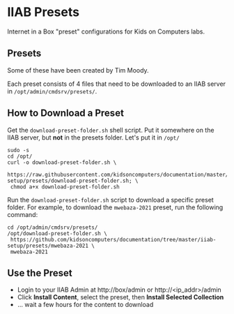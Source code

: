 # IIAB Presets

Internet in a Box "preset" configurations for Kids on Computers labs.

## Presets

Some of these have been created by Tim Moody.

Each preset consists of 4 files that need to be downloaded to an IIAB server in `/opt/admin/cmdsrv/presets/`.

## How to Download a Preset

Get the `download-preset-folder.sh` shell script.  Put it somewhere on the IIAB server, but **not** in the presets folder.  Let's put it in `/opt/`

```
sudo -s
cd /opt/
curl -o download-preset-folder.sh \
 https://raw.githubusercontent.com/kidsoncomputers/documentation/master/iiab-setup/presets/download-preset-folder.sh; \
 chmod a+x download-preset-folder.sh
```

Run the `download-preset-folder.sh` script to download a specific preset folder.  For example, to download
the `mwebaza-2021` preset, run the following command:

```
cd /opt/admin/cmdsrv/presets/
/opt/download-preset-folder.sh \
 https://github.com/kidsoncomputers/documentation/tree/master/iiab-setup/presets/mwebaza-2021 \
 mwebaza-2021
```

## Use the Preset

* Login to your IIAB Admin at http://box/admin or http://<ip_addr>/admin
* Click **Install Content**, select the preset, then **Install Selected Collection**
* ... wait a few hours for the content to download
